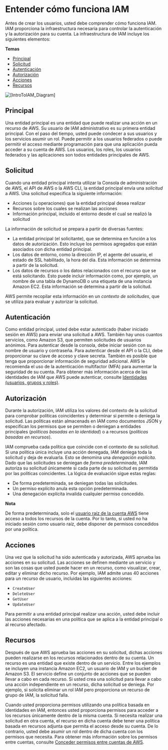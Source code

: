 # Entender cómo funciona IAM<a name="intro-structure"></a>

Antes de crear los usuarios, usted debe comprender cómo funciona IAM\. IAM proporciona la infraestructura necesaria para controlar la autenticación y la autorización para su cuenta. La infraestructura de IAM incluye los siguientes elementos:

**Temas**
+ [Principal](#intro-structure-principal)
+ [Solicitud](#intro-structure-request)
+ [Autenticación](#intro-structure-authentication)
+ [Autorización](#intro-structure-authorization)
+ [Acciones](#intro-structure-actions)
+ [Recursos](#intro-structure-resources)

![\[IntroToIAM_Diagram\]](http://docs.aws.amazon.com/IAM/latest/UserGuide/images/intro-diagram_800.png)

## Principal<a name="intro-structure-principal"></a>

Una entidad principal es una entidad que puede realizar una acción en un recurso de AWS\. Su usuario de IAM administrativo es su primera entidad principal\. Con el paso del tiempo, usted puede condecer a sus usuarios y los servicios asumir un rol\. Puede permitir a los usuarios federados o puede permitir el acceso mediante programación para que una aplicación pueda acceder a su cuenta de AWS. Los usuarios, los roles, los usuarios federados y las aplicaciones son todos entidades principales de AWS\.

## Solicitud<a name="intro-structure-request"></a>

Cuando una entidad principal intenta utilizar la Consola de administración de AWS, el API de AWS o la AWS CLI, la entidad principal envía una *solicitud* a AWS\. Una solicitud especifica la siguiente información:

+ Acciones \(u operaciones\) que la entidad principal desea realizar
+ Recursos sobre los cuales se realizan las acciones
+ Información principal, incluido el entorno desde el cual se realizó la solicitud

La información de solicitud se prepara a partir de diversas fuentes:

+ La entidad principal \(el solicitante\), que se determina en función a los datos de autorización\. Esto incluye los permisos agregados que están asociados con dicha entidad principal\.
+ Los datos de entorno, como la dirección IP, el agente del usuario, el estado de SSL habilitado, la hora del día\. Esta información se determina a partir de la solicitud\.
+ Los datos de recursos o los datos relacionados con el recurso que se está solicitando\. Esto puede incluir información como, por ejemplo, un nombre de una tabla de DynamoDB o una etiqueta de una instancia Amazon EC2\. Esta información se determina a partir de la solicitud\.

AWS permite recopilar esta información en un *contexto de solicitudes*, que se utiliza para evaluar y autorizar la solicitud\.

## Autenticación<a name="intro-structure-authentication"></a>

Como entidad principal, usted debe estar autenticado \(haber iniciado sesión en AWS\) para enviar una solicitud a AWS. También hay unos cuantos servicios, como Amazon S3, que permiten solicitudes de usuarios anónimos. Para autenticar desde la consola, debe iniciar sesión con su nombre de usuario y contraseña\. Para autenticar desde el API o la CLI, debe proporcionar su clave de acceso y clave secreta\. También es posible que tenga que proporcionar información de seguridad adicional\. AWS le recomienda el uso de la autenticación multifactor \(MFA\) para aumentar la seguridad de su cuenta\. Para obtener más información acerca de las identidades de IAM que AWS puede autenticar, consulte [Identidades \(usuarios, grupos y roles\)](id.md)\.

## Autorización<a name="intro-structure-authorization"></a>

Durante la autorización, IAM utiliza los valores del contexto de la solicitud para comprobar políticas coincidentes y determinar si permite o deniega la solicitud. Las políticas están almacenads en IAM como documentos JSON y especifican los permisos que se permiten o deniegan a entidades principales \(*políticas basadas en la identidad*\) o a recursos \(*políticas basadas en recursos*\)\.

IAM comprueba cada política que coincide con el contexto de su solicitud\. Si una política única incluye una acción denegada, IAM deniega toda la solicitud y deja de evaluarla. Esto se denomina una *denegación explícita*. Dado que las solicitudes se deniegan de *forma predeterminada*, IAM autoriza su solicitud únicamente si cada parte de su solicitud es permitida por las políticas coincidentes\. La lógica de evaluación sigue estas reglas:

+ De forma predeterminada, se deniegan todas las solicitudes\.
+ Un permiso explícito anula esta opción predeterminada\.
+ Una denegación explícita invalida cualquier permiso concedido\.

**Nota**  

De forma predeterminada, solo el [usuario raíz de la cuenta AWS](id_root-user.md) tiene acceso a todos los recursos de la cuenta\. Por lo tanto, si usted no ha iniciado sesión como usuario raíz, debe disponer de permisos concedidos por una política\.

## Acciones<a name="intro-structure-actions"></a>

Una vez que la solicitud ha sido autenticada y autorizada, AWS aprueba las acciones en su solicitud. Las acciones se definen mediante un servicio y son las cosas que usted puede hacer en un recurso, como visualizar, crear, editar y eliminar dicho recurso. Por ejemplo, IAM admite unas 40 acciones para un recurso de usuario, incluidas las siguientes acciones:

+ `CreateUser`
+ `DeleteUser`
+ `GetUser`
+ `UpdateUser`

Para permitir a una entidad principal realizar una acción, usted debe incluir las acciones necesarias en una política que se aplica a la entidad principal o al recurso afectado\.

## Recursos<a name="intro-structure-resources"></a>

Después de que AWS aprueba las acciones en su solicitud, dichas acciones pueden realizarse en los recursos relacionados dentro de su cuenta\. Un recurso es una entidad que existe dentro de un servicio\. Entre los ejemplos se incluyen una instancia Amazon EC2, un usuario de IAM y un bucket de Amazon S3\. El servicio define un conjunto de acciones que se pueden llevar a cabo en cada recurso\. Si usted crea una solicitud para llevar a cabo una acción independiente en un recurso, dicha solicitud se deniega\. Por ejemplo, si solicita eliminar un rol IAM pero proporciona un recurso de grupo de IAM, la solicitud falla\.

Cuando usted proporciona permisos utilizando una política basada en identidades en IAM, entonces usted proporciona permisos para acceder a los recursos únicamente dentro de la misma cuenta\. Si necesita realizar una solicitud en otra cuenta, el recurso en dicha cuenta debe tener una política basada en recursos adjunta que permita el acceso desde su cuenta\. De lo contrario, usted debe asumir un rol dentro de dicha cuenta con los permisos que necesita\. Para obtener más información sobre los permisos entre cuentas, consulte [Conceder permisos entre cuentas de AWS](access_permissions-required.md#UserPermissionsAcrossAccounts)\.
